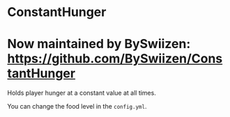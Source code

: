 # ConstantHunger

# Now maintained by BySwiizen: https://github.com/BySwiizen/ConstantHunger

Holds player hunger at a constant value at all times.

You can change the food level in the `config.yml`.
